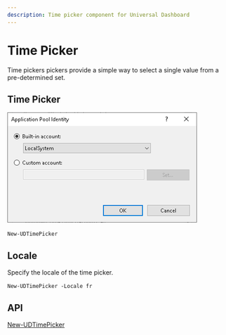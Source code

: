 ```yaml
---
description: Time picker component for Universal Dashboard
---
```


# Time Picker

Time pickers pickers provide a simple way to select a single value from a pre-determined set.

## Time Picker

![](<../../../../.gitbook/assets/image (81).png>)

```
New-UDTimePicker
```

## Locale

Specify the locale of the time picker.&#x20;

```
New-UDTimePicker -Locale fr
```

## API

[New-UDTimePicker](../../../../cmdlets/New-UDTimePicker.txt)
